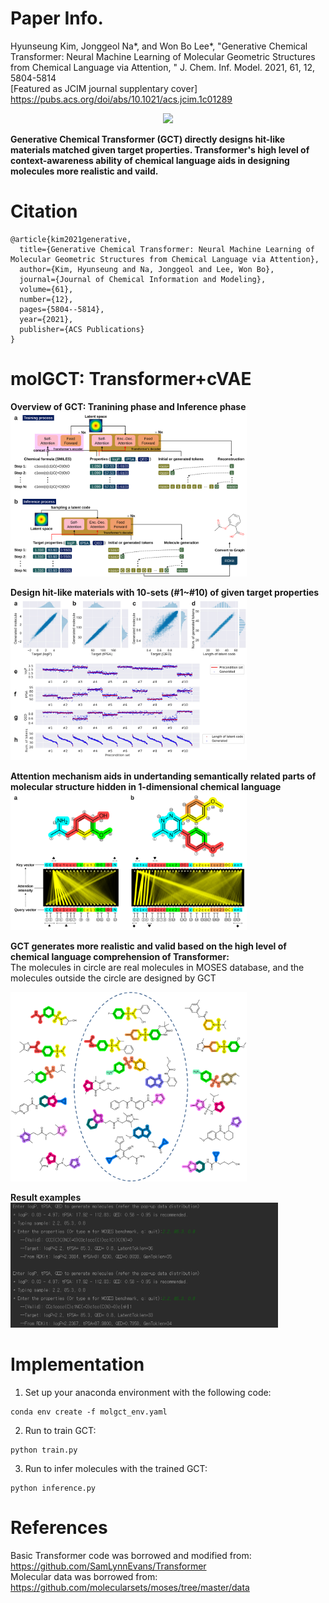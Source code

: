 # Paper Info.
Hyunseung Kim, Jonggeol Na*, and Won Bo Lee*, "Generative Chemical Transformer: Neural Machine Learning of Molecular Geometric Structures from Chemical Language via Attention, " J. Chem. Inf. Model. 2021, 61, 12, 5804-5814  
[Featured as JCIM journal supplentary cover]  https://pubs.acs.org/doi/abs/10.1021/acs.jcim.1c01289  
<p align="center">
<img src = "images/cover_image.jpg" width="25%">  

**Generative Chemical Transformer (GCT) directly designs hit-like materials matched given target properties. Transformer's high level of context-awareness ability of chemical language aids in designing molecules more realistic and vaild.**

# Citation
```
@article{kim2021generative,
  title={Generative Chemical Transformer: Neural Machine Learning of Molecular Geometric Structures from Chemical Language via Attention},
  author={Kim, Hyunseung and Na, Jonggeol and Lee, Won Bo},
  journal={Journal of Chemical Information and Modeling},
  volume={61},
  number={12},
  pages={5804--5814},
  year={2021},
  publisher={ACS Publications}
}
```

# molGCT: Transformer+cVAE  
**Overview of GCT: Tranining phase and Inference phase**  
<img src = "images/image1.svg" width="75%">   
  

**Design hit-like materials with 10-sets (#1~#10) of given target properties**  
<img src = "images/image6.jpg" width="75%">

**Attention mechanism aids in undertanding semantically related parts of molecular structure hidden in 1-dimensional chemical language**  
<img src = "images/image3.svg" width="75%">
  

**GCT generates more realistic and valid based on the high level of chemical language comprehension of Transformer:**  
The molecules in circle are real molecules in MOSES database, and the molecules outside the circle are designed by GCT 

<img src = "images/image5.svg" width="75%">  

**Result examples**  
<img src = "images/image2.png" width="85%">  
  

# Implementation
1. Set up your anaconda environment with the following code:
```
conda env create -f molgct_env.yaml
```

2. Run to train GCT:
```
python train.py
```

3. Run to infer molecules with the trained GCT:
```
python inference.py
```


# References
Basic Transformer code was borrowed and modified from: https://github.com/SamLynnEvans/Transformer  
Molecular data was borrowed from: https://github.com/molecularsets/moses/tree/master/data
